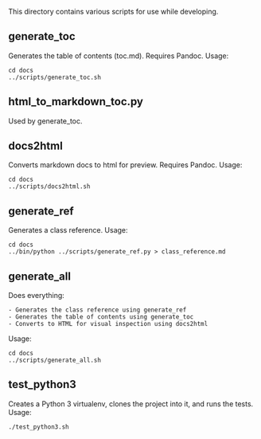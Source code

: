 This directory contains various scripts for use while developing.

generate_toc
------------
Generates the table of contents (toc.md). Requires Pandoc.
Usage:

    cd docs
    ../scripts/generate_toc.sh


html_to_markdown_toc.py
-----------------------
Used by generate_toc.


docs2html
---------
Converts markdown docs to html for preview. Requires Pandoc.
Usage:

    cd docs
    ../scripts/docs2html.sh


generate_ref
------------
Generates a class reference.
Usage:

    cd docs
    ../bin/python ../scripts/generate_ref.py > class_reference.md


generate_all
------------
Does everything:

    - Generates the class reference using generate_ref
    - Generates the table of contents using generate_toc
    - Converts to HTML for visual inspection using docs2html

Usage:

    cd docs
    ../scripts/generate_all.sh


test_python3
------------
Creates a Python 3 virtualenv, clones the project into it, and runs the tests.
Usage:

    ./test_python3.sh
